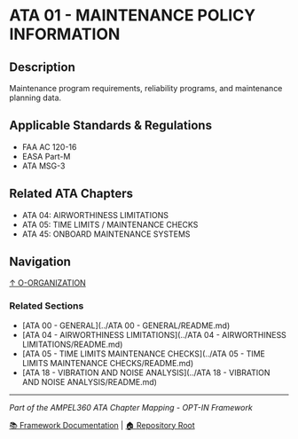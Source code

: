 # ATA 01 - MAINTENANCE POLICY INFORMATION

## Description

Maintenance program requirements, reliability programs, and maintenance planning data.

## Applicable Standards & Regulations

- FAA AC 120-16
- EASA Part-M
- ATA MSG-3

## Related ATA Chapters

- ATA 04: AIRWORTHINESS LIMITATIONS
- ATA 05: TIME LIMITS / MAINTENANCE CHECKS
- ATA 45: ONBOARD MAINTENANCE SYSTEMS

## Navigation

[↑ O-ORGANIZATION](../README.md)

### Related Sections

- [ATA 00 - GENERAL](../ATA 00 - GENERAL/README.md)
- [ATA 04 - AIRWORTHINESS LIMITATIONS](../ATA 04 - AIRWORTHINESS LIMITATIONS/README.md)
- [ATA 05 - TIME LIMITS MAINTENANCE CHECKS](../ATA 05 - TIME LIMITS MAINTENANCE CHECKS/README.md)
- [ATA 18 - VIBRATION AND NOISE ANALYSIS](../ATA 18 - VIBRATION AND NOISE ANALYSIS/README.md)

---

*Part of the AMPEL360 ATA Chapter Mapping - OPT-IN Framework*

[📚 Framework Documentation](../../README.md) | [🏠 Repository Root](../../../README.md)
